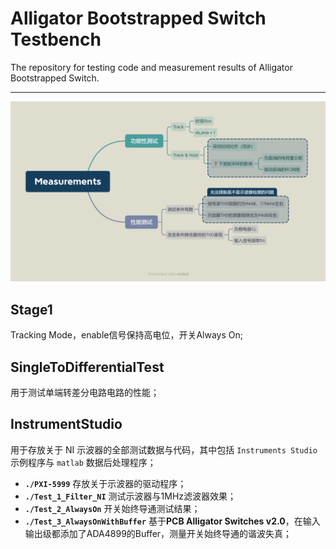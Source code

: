 # Alligator Bootstrapped Switch Testbench

The repository for testing code and measurement results of Alligator Bootstrapped Switch.

---

![image](https://github.com/MMurphy98/Alligator-Testbench/blob/master/image/Measurements.png)



## Stage1

Tracking Mode，enable信号保持高电位，开关Always On; 




## SingleToDifferentialTest

用于测试单端转差分电路电路的性能；



## InstrumentStudio
用于存放关于 NI 示波器的全部测试数据与代码，其中包括 `Instruments Studio` 示例程序与 `matlab` 数据后处理程序；

- **`./PXI-5999`** 存放关于示波器的驱动程序；
- **`./Test_1_Filter_NI`** 测试示波器与1MHz滤波器效果；
- **`./Test_2_AlwaysOn`** 开关始终导通测试结果；
- **`./Test_3_AlwaysOnWithBuffer`** 基于**PCB Alligator Switches v2.0**，在输入输出级都添加了ADA4899的Buffer，测量开关始终导通的谐波失真；
